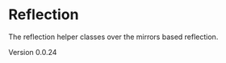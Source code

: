 Reflection
==========

The reflection helper classes over the mirrors based reflection.

Version 0.0.24